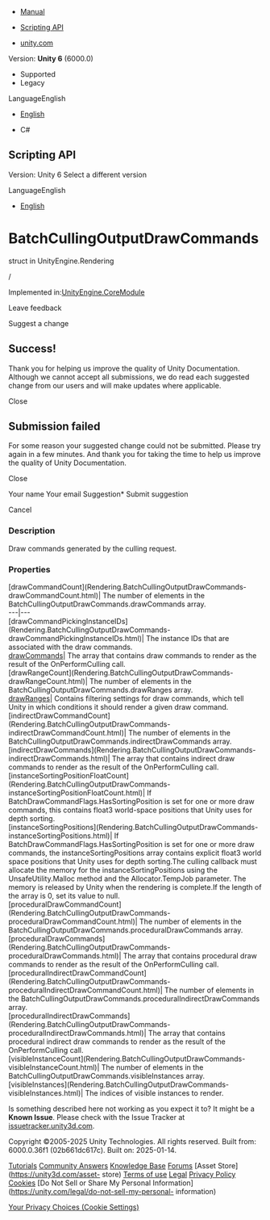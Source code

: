 [ ]()

  * [Manual](../Manual/index.html)
  * [Scripting API](../ScriptReference/index.html)

  * [unity.com](https://unity.com/)

Version: **Unity 6** (6000.0)

  * Supported
  * Legacy

LanguageEnglish

  * [English]()

  * C#

[ ](https://docs.unity3d.com)

## Scripting API

Version: Unity 6 Select a different version

LanguageEnglish

  * [English]()

# BatchCullingOutputDrawCommands

struct in UnityEngine.Rendering

/

Implemented in:[UnityEngine.CoreModule](UnityEngine.CoreModule.html)

Leave feedback

Suggest a change

## Success!

Thank you for helping us improve the quality of Unity Documentation. Although
we cannot accept all submissions, we do read each suggested change from our
users and will make updates where applicable.

Close

## Submission failed

For some reason your suggested change could not be submitted. Please <a>try
again</a> in a few minutes. And thank you for taking the time to help us
improve the quality of Unity Documentation.

Close

Your name Your email Suggestion* Submit suggestion

Cancel

[ ]()

### Description

Draw commands generated by the culling request.

### Properties

[drawCommandCount](Rendering.BatchCullingOutputDrawCommands-
drawCommandCount.html)| The number of elements in the
BatchCullingOutputDrawCommands.drawCommands array.  
---|---  
[drawCommandPickingInstanceIDs](Rendering.BatchCullingOutputDrawCommands-
drawCommandPickingInstanceIDs.html)| The instance IDs that are associated with
the draw commands.  
[drawCommands](Rendering.BatchCullingOutputDrawCommands-drawCommands.html)|
The array that contains draw commands to render as the result of the
OnPerformCulling call.  
[drawRangeCount](Rendering.BatchCullingOutputDrawCommands-
drawRangeCount.html)| The number of elements in the
BatchCullingOutputDrawCommands.drawRanges array.  
[drawRanges](Rendering.BatchCullingOutputDrawCommands-drawRanges.html)|
Contains filtering settings for draw commands, which tell Unity in which
conditions it should render a given draw command.  
[indirectDrawCommandCount](Rendering.BatchCullingOutputDrawCommands-
indirectDrawCommandCount.html)| The number of elements in the
BatchCullingOutputDrawCommands.indirectDrawCommands array.  
[indirectDrawCommands](Rendering.BatchCullingOutputDrawCommands-
indirectDrawCommands.html)| The array that contains indirect draw commands to
render as the result of the OnPerformCulling call.  
[instanceSortingPositionFloatCount](Rendering.BatchCullingOutputDrawCommands-
instanceSortingPositionFloatCount.html)| If
BatchDrawCommandFlags.HasSortingPosition is set for one or more draw commands,
this contains float3 world-space positions that Unity uses for depth sorting.  
[instanceSortingPositions](Rendering.BatchCullingOutputDrawCommands-
instanceSortingPositions.html)| If BatchDrawCommandFlags.HasSortingPosition is
set for one or more draw commands, the instanceSortingPositions array contains
explicit float3 world space positions that Unity uses for depth sorting.The
culling callback must allocate the memory for the instanceSortingPositions
using the UnsafeUtility.Malloc method and the Allocator.TempJob parameter. The
memory is released by Unity when the rendering is complete.If the length of
the array is 0, set its value to null.  
[proceduralDrawCommandCount](Rendering.BatchCullingOutputDrawCommands-
proceduralDrawCommandCount.html)| The number of elements in the
BatchCullingOutputDrawCommands.proceduralDrawCommands array.  
[proceduralDrawCommands](Rendering.BatchCullingOutputDrawCommands-
proceduralDrawCommands.html)| The array that contains procedural draw commands
to render as the result of the OnPerformCulling call.  
[proceduralIndirectDrawCommandCount](Rendering.BatchCullingOutputDrawCommands-
proceduralIndirectDrawCommandCount.html)| The number of elements in the
BatchCullingOutputDrawCommands.proceduralIndirectDrawCommands array.  
[proceduralIndirectDrawCommands](Rendering.BatchCullingOutputDrawCommands-
proceduralIndirectDrawCommands.html)| The array that contains procedural
indirect draw commands to render as the result of the OnPerformCulling call.  
[visibleInstanceCount](Rendering.BatchCullingOutputDrawCommands-
visibleInstanceCount.html)| The number of elements in the
BatchCullingOutputDrawCommands.visibleInstances array.  
[visibleInstances](Rendering.BatchCullingOutputDrawCommands-
visibleInstances.html)| The indices of visible instances to render.  
  
Is something described here not working as you expect it to? It might be a
**Known Issue**. Please check with the Issue Tracker at
[issuetracker.unity3d.com](https://issuetracker.unity3d.com).

Copyright ©2005-2025 Unity Technologies. All rights reserved. Built from:
6000.0.36f1 (02b661dc617c). Built on: 2025-01-14.

[Tutorials](https://unity3d.com/learn) [Community
Answers](https://answers.unity3d.com) [Knowledge
Base](https://support.unity3d.com/hc/en-us)
[Forums](https://forum.unity3d.com) [Asset Store](https://unity3d.com/asset-
store) [Terms of use](https://docs.unity3d.com/Manual/TermsOfUse.html)
[Legal](https://unity.com/legal) [Privacy
Policy](https://unity.com/legal/privacy-policy)
[Cookies](https://unity.com/legal/cookie-policy) [Do Not Sell or Share My
Personal Information](https://unity.com/legal/do-not-sell-my-personal-
information)

[Your Privacy Choices (Cookie Settings)](javascript:void\(0\);)

